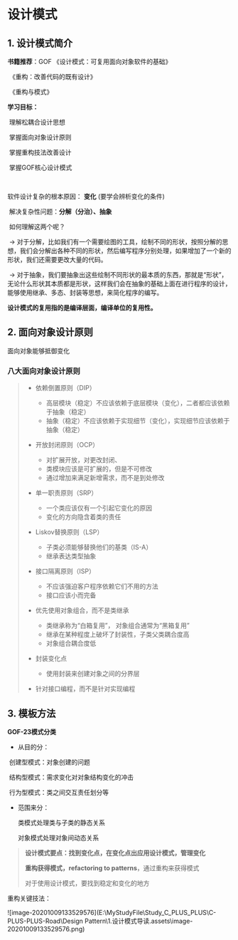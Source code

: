 # 设计模式

## 1. 设计模式简介

**书籍推荐**：GOF 《设计模式：可复用面向对象软件的基础》

​							 《重构：改善代码的既有设计》

​							 《重构与模式》

**学习目标：**

​		理解松耦合设计思想

​		掌握面向对象设计原则

​		掌握重构技法改善设计	

​		掌握GOF核心设计模式

​		

软件设计复杂的根本原因： **变化**  (要学会辨析变化的条件)

​		解决复杂性问题：**分解（分治）、抽象**

​		如何理解这两个呢？

​			-> 对于分解，比如我们有一个需要绘图的工具，绘制不同的形状，按照分解的思想，我们会分解出各种不同的形状，然后编写程序分别处理，如果增加了一个新的形状，我们还需要更改大量的代码。

​			-> 对于抽象，我们要抽象出这些绘制不同形状的最本质的东西，那就是“形状”， 无论什么形状其本质都是形状，这样我们会在抽象的基础上面在进行程序的设计，能够使用继承、多态、封装等思想，来简化程序的编写。

​			**设计模式的复用指的是编译层面，编译单位的复用性。**



## 2. 面向对象设计原则

面向对象能够抵御变化

### 八大面向对象设计原则

> - 依赖倒置原则（DIP）
>     - 高层模块（稳定）不应该依赖于底层模块（变化），二者都应该依赖于抽象（稳定）
>     - 抽象（稳定）不应该依赖于实现细节（变化），实现细节应该依赖于抽象（稳定）
>
> - 开放封闭原则（OCP）
>     - 对扩展开放，对更改封闭、
>     - 类模块应该是可扩展的，但是不可修改
>     - 通过增加来满足新增需求，而不是到处修改
> - 单一职责原则（SRP）
>     - 一个类应该仅有一个引起它变化的原因
>     - 变化的方向隐含着类的责任
> - Liskov替换原则（LSP）
>     - 子类必须能够替换他们的基类（IS-A）
>     - 继承表达类型抽象
> - 接口隔离原则（ISP）
>     - 不应该强迫客户程序依赖它们不用的方法
>     - 接口应该小而完备
> - 优先使用对象组合，而不是类继承
>     - 类继承称为“白箱复用”， 对象组合通常为“黑箱复用”
>     - 继承在某种程度上破坏了封装性，子类父类耦合度高
>     - 对象组合耦合度低
> - 封装变化点
>     - 使用封装来创建对象之间的分界层
> - 针对接口编程，而不是针对实现编程



## 3. 模板方法

**GOF-23模式分类**

- 从目的分：

​		创建型模式：对象创建的问题

​		结构型模式：需求变化对对象结构变化的冲击

​		行为型模式：类之间交互责任划分等

- 范围来分：

    类模式处理类与子类的静态关系

    对象模式处理对象间动态关系



>  **设计模式要点：找到变化点，在变化点出应用设计模式，管理变化**
>
>  **重构获得模式，refactoring to patterns**，通过重构来获得模式
>
> 对于使用设计模式，要找到稳定和变化的地方



重构关键技法：

​     ![image-20201009133529576](E:\MyStudyFile\Study_C_PLUS_PLUS\C-PLUS-PLUS-Road\Design Pattern\1.设计模式导读.assets\image-20201009133529576.png)